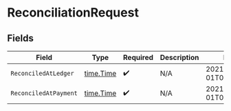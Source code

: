 # ReconciliationRequest


## Fields

| Field                                     | Type                                      | Required                                  | Description                               | Example                                   |
| ----------------------------------------- | ----------------------------------------- | ----------------------------------------- | ----------------------------------------- | ----------------------------------------- |
| `ReconciledAtLedger`                      | [time.Time](https://pkg.go.dev/time#Time) | :heavy_check_mark:                        | N/A                                       | 2021-01-01T00:00:00.000Z                  |
| `ReconciledAtPayment`                     | [time.Time](https://pkg.go.dev/time#Time) | :heavy_check_mark:                        | N/A                                       | 2021-01-01T00:00:00.000Z                  |